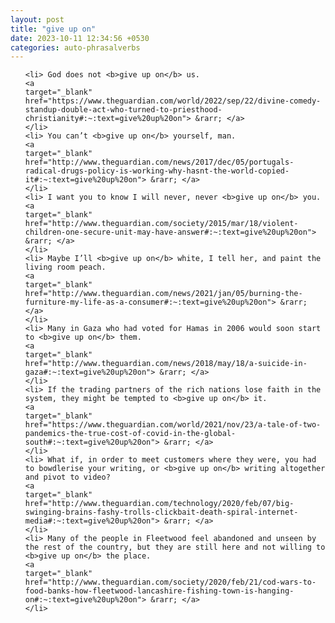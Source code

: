 ```yaml
---
layout: post
title: "give up on"
date: 2023-10-11 12:34:56 +0530
categories: auto-phrasalverbs
---
```

<ol>

    <li> God does not <b>give up on</b> us.
    <a 
    target="_blank" 
    href="https://www.theguardian.com/world/2022/sep/22/divine-comedy-standup-double-act-who-turned-to-priesthood-christianity#:~:text=give%20up%20on"> &rarr; </a>
    </li>
    <li> You can’t <b>give up on</b> yourself, man.
    <a 
    target="_blank" 
    href="http://www.theguardian.com/news/2017/dec/05/portugals-radical-drugs-policy-is-working-why-hasnt-the-world-copied-it#:~:text=give%20up%20on"> &rarr; </a>
    </li>
    <li> I want you to know I will never, never <b>give up on</b> you.
    <a 
    target="_blank" 
    href="http://www.theguardian.com/society/2015/mar/18/violent-children-one-secure-unit-may-have-answer#:~:text=give%20up%20on"> &rarr; </a>
    </li>
    <li> Maybe I’ll <b>give up on</b> white, I tell her, and paint the living room peach.
    <a 
    target="_blank" 
    href="http://www.theguardian.com/news/2021/jan/05/burning-the-furniture-my-life-as-a-consumer#:~:text=give%20up%20on"> &rarr; </a>
    </li>
    <li> Many in Gaza who had voted for Hamas in 2006 would soon start to <b>give up on</b> them.
    <a 
    target="_blank" 
    href="http://www.theguardian.com/news/2018/may/18/a-suicide-in-gaza#:~:text=give%20up%20on"> &rarr; </a>
    </li>
    <li> If the trading partners of the rich nations lose faith in the system, they might be tempted to <b>give up on</b> it.
    <a 
    target="_blank" 
    href="https://www.theguardian.com/world/2021/nov/23/a-tale-of-two-pandemics-the-true-cost-of-covid-in-the-global-south#:~:text=give%20up%20on"> &rarr; </a>
    </li>
    <li> What if, in order to meet customers where they were, you had to bowdlerise your writing, or <b>give up on</b> writing altogether and pivot to video?
    <a 
    target="_blank" 
    href="http://www.theguardian.com/technology/2020/feb/07/big-swinging-brains-fashy-trolls-clickbait-death-spiral-internet-media#:~:text=give%20up%20on"> &rarr; </a>
    </li>
    <li> Many of the people in Fleetwood feel abandoned and unseen by the rest of the country, but they are still here and not willing to <b>give up on</b> the place.
    <a 
    target="_blank" 
    href="http://www.theguardian.com/society/2020/feb/21/cod-wars-to-food-banks-how-fleetwood-lancashire-fishing-town-is-hanging-on#:~:text=give%20up%20on"> &rarr; </a>
    </li>